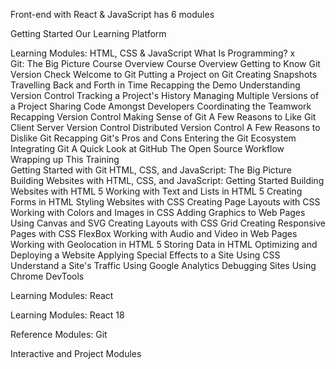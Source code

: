 Front-end with React & JavaScript
has 6 modules

Getting Started
    Our Learning Platform

Learning Modules: HTML, CSS & JavaScript
    What Is Programming?
        x
    <br>
    Git: The Big Picture
        Course Overview
            Course Overview	
        Getting to Know Git
            Version Check
            Welcome to Git
            Putting a Project on Git
            Creating Snapshots
            Travelling Back and Forth in Time
            Recapping the Demo
        Understanding Version Control
            Tracking a Project's History
            Managing Multiple Versions of a Project
            Sharing Code Amongst Developers
            Coordinating the Teamwork
            Recapping Version Control
        Making Sense of Git
            A Few Reasons to Like Git
            Client Server Version Control
            Distributed Version Control
            A Few Reasons to Dislike Git
            Recapping Git's Pros and Cons
        Entering the Git Ecosystem
            Integrating Git
            A Quick Look at GitHub
            The Open Source Workflow
            Wrapping up This Training
    <br>
    Getting Started with Git
    HTML, CSS, and JavaScript: The Big Picture
    Building Websites with HTML, CSS, and JavaScript: Getting Started
    Building Websites with HTML 5
    Working with Text and Lists in HTML 5
    Creating Forms in HTML
    Styling Websites with CSS
    Creating Page Layouts with CSS
    Working with Colors and Images in CSS
    Adding Graphics to Web Pages Using Canvas and SVG
    Creating Layouts with CSS Grid
    Creating Responsive Pages with CSS FlexBox
    Working with Audio and Video in Web Pages
    Working with Geolocation in HTML 5
    Storing Data in HTML
    Optimizing and Deploying a Website
    Applying Special Effects to a Site Using CSS
    Understand a Site's Traffic Using Google Analytics
    Debugging Sites Using Chrome DevTools

Learning Modules: React

Learning Modules: React 18

Reference Modules: Git

Interactive and Project Modules